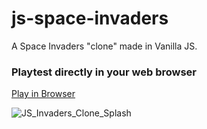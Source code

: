 # js-space-invaders
A Space Invaders "clone" made in Vanilla JS.

### Playtest directly in your web browser
[Play in Browser](https://mainman002.github.io/js-space-invaders/)

![JS_Invaders_Clone_Splash](https://user-images.githubusercontent.com/11281480/148013386-f3f8f0e0-1898-4e59-a133-d931cd54d809.png)
